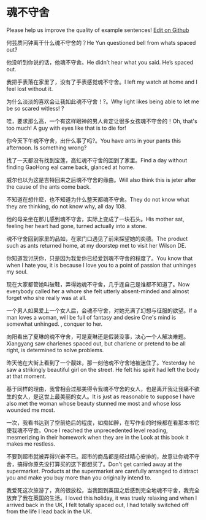# 魂不守舍

Please help us improve the quality of example sentences! [Edit on Github](https://github.com/jiyushe/jiyu-example-sentence-source/blob/main/chinese/hunbushoushe.md)

<p><span class="chinese">何芸质问钟离干什么魂不守舍的？</span><span class="english">He Yun questioned bell from whats spaced out?</span></p>

<p><span class="chinese">他没听到你说的话，他魂不守舍。</span><span class="english">He didn’t hear what you said. He’s spaced out.</span></p>

<p><span class="chinese">我把手表落在家里了，没有了手表感觉魂不守舍。</span><span class="english">I left my watch at home and I feel lost without it.</span></p>

<p><span class="chinese">为什么淡淡的喜欢会让我如此魂不守舍！?。</span><span class="english">Why light likes being able to let me be so scared witless! ?</span></p>

<p><span class="chinese">哇，要求那么高，一个有这样眼神的男人肯定让很多女孩魂不守舍的！</span><span class="english">Oh, that's too much! A guy with eyes like that is to die for!</span></p>

<p><span class="chinese">你今天下午魂不守舍，出什么事了吗?。</span><span class="english">You have ants in your pants this afternoon. Is something wrong?</span></p>

<p><span class="chinese">找了一天都没有找到宝莲，高虹魂不守舍的回到了家里。</span><span class="english">Find a day without finding GaoHong eal came back, glanced at home.</span></p>

<p><span class="chinese">威尔也以为这是吉特回来之后魂不守舍的缘由。</span><span class="english">Will also think this is jeter after the cause of the ants come back.</span></p>

<p><span class="chinese">不知道在想什麽，也不知道为什么整天都魂不守舍。</span><span class="english">They do not know what they are thinking, do not know why, all day 108.</span></p>

<p><span class="chinese">他的母亲坐在那儿感到魂不守舍，实际上变成了一块石头。</span><span class="english">His mother sat, feeling her heart had gone, turned actually into a stone.</span></p>

<p><span class="chinese">魂不守舍回到家里的品如，在家门口遇见了前来探望她的奕德。</span><span class="english">The product such as ants returned home, at my doorstep met to visit her Wilson DE.</span></p>

<p><span class="chinese">你知道我讨厌你，只是因为我爱你已经爱到魂不守舍的程度了。</span><span class="english">You know that when I hate you, it is because I love you to a point of passion that unhinges my soul.</span></p>

<p><span class="chinese">现在大家都管她叫破鞋，弄得她魂不守舍，几乎连自己是谁都不知道了。</span><span class="english">Now everybody called her a whore she felt utterly absent-minded and almost forget who she really was at all.</span></p>

<p><span class="chinese">一个男人如果爱上一个女人后，会魂不守舍，对她充满了幻想与征服的欲望。</span><span class="english">If a man loves a woman, will be full of fantasy and desire One's mind is somewhat unhinged. , conquer to her.</span></p>

<p><span class="chinese">向阳看出了夏琳的魂不守舍，可是夏琳还是假装没事，决心一个人解决难题。</span><span class="english">Xiangyang saw charlenes spaced out, but charlene or pretend to be all right, is determined to solve problems.</span></p>

<p><span class="chinese">昨天他在大街上看到了一个靓妹，那一刻他魂不守舍地被迷住了。</span><span class="english">Yesterday he saw a strikingly beautiful girl on the street. He felt his spirit had left the body at that moment.</span></p>

<p><span class="chinese">基于同样的理由，我曾相会过那美得令我魂不守舍的女人，也是离开我让我痛不欲生的女人，是这世上最美丽的女人。</span><span class="english">It is just as reasonable to suppose I have also met the woman whose beauty stunned me most and whose loss wounded me most.</span></p>

<p><span class="chinese">一次，我看书达到了空前绝后的程度，如痴如醉，在写作业的时候都在看那本书它使我魂不守舍。</span><span class="english">Once I reached the unprecedented level reading, mesmerizing in their homework when they are in the Look at this book it makes me restless.</span></p>

<p><span class="chinese">不要到超市就被弄得兴奋不已。超市的商品都是经过精心安排的，故意让你魂不守舍，搞得你原先没打算买的这下都想买了。</span><span class="english">Don't get carried away at the supermarket. Products at the supermarket are carefully arranged to distract you and make you buy more than you originally intend to.</span></p>

<p><span class="chinese">我爱死这次旅游了，真的很放松，当我回到英国之后感到完全地魂不守舍，我完全放弃了我在英国的生活。</span><span class="english">I loved this holiday, it was truely relaxing and when I arrived back in the UK, I felt totally spaced out, I had totally switched off from the life I lead back in the UK.</span></p>

